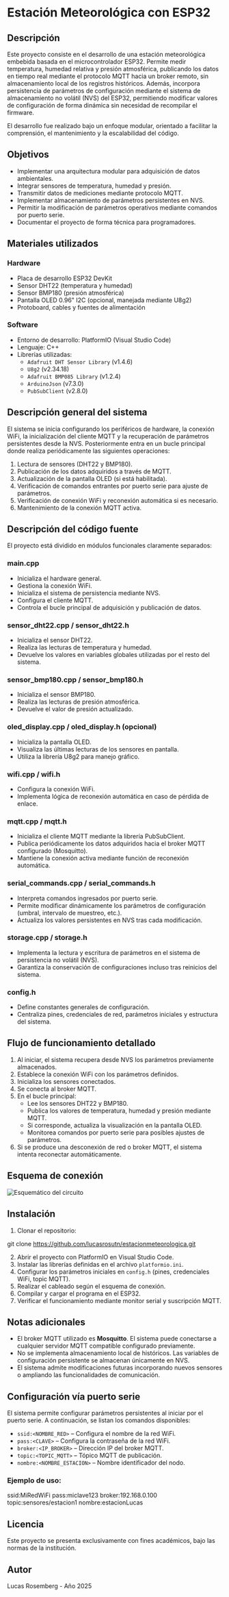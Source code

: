 # Estación Meteorológica con ESP32

## Descripción

Este proyecto consiste en el desarrollo de una estación meteorológica embebida basada en el microcontrolador ESP32. Permite medir temperatura, humedad relativa y presión atmosférica, publicando los datos en tiempo real mediante el protocolo MQTT hacia un broker remoto, sin almacenamiento local de los registros históricos. Además, incorpora persistencia de parámetros de configuración mediante el sistema de almacenamiento no volátil (NVS) del ESP32, permitiendo modificar valores de configuración de forma dinámica sin necesidad de recompilar el firmware.

El desarrollo fue realizado bajo un enfoque modular, orientado a facilitar la comprensión, el mantenimiento y la escalabilidad del código.

## Objetivos

- Implementar una arquitectura modular para adquisición de datos ambientales.
- Integrar sensores de temperatura, humedad y presión.
- Transmitir datos de mediciones mediante protocolo MQTT.
- Implementar almacenamiento de parámetros persistentes en NVS.
- Permitir la modificación de parámetros operativos mediante comandos por puerto serie.
- Documentar el proyecto de forma técnica para programadores.

## Materiales utilizados

### Hardware

- Placa de desarrollo ESP32 DevKit
- Sensor DHT22 (temperatura y humedad)
- Sensor BMP180 (presión atmosférica)
- Pantalla OLED 0.96" I2C (opcional, manejada mediante U8g2)
- Protoboard, cables y fuentes de alimentación

### Software

- Entorno de desarrollo: PlatformIO (Visual Studio Code)
- Lenguaje: C++
- Librerías utilizadas:
  - `Adafruit DHT Sensor Library` (v1.4.6)
  - `U8g2` (v2.34.18)
  - `Adafruit BMP085 Library` (v1.2.4)
  - `ArduinoJson` (v7.3.0)
  - `PubSubClient` (v2.8.0)

## Descripción general del sistema

El sistema se inicia configurando los periféricos de hardware, la conexión WiFi, la inicialización del cliente MQTT y la recuperación de parámetros persistentes desde la NVS. Posteriormente entra en un bucle principal donde realiza periódicamente las siguientes operaciones:

1. Lectura de sensores (DHT22 y BMP180).
2. Publicación de los datos adquiridos a través de MQTT.
3. Actualización de la pantalla OLED (si está habilitada).
4. Verificación de comandos entrantes por puerto serie para ajuste de parámetros.
5. Verificación de conexión WiFi y reconexión automática si es necesario.
6. Mantenimiento de la conexión MQTT activa.

## Descripción del código fuente

El proyecto está dividido en módulos funcionales claramente separados:

### main.cpp

- Inicializa el hardware general.
- Gestiona la conexión WiFi.
- Inicializa el sistema de persistencia mediante NVS.
- Configura el cliente MQTT.
- Controla el bucle principal de adquisición y publicación de datos.

### sensor_dht22.cpp / sensor_dht22.h

- Inicializa el sensor DHT22.
- Realiza las lecturas de temperatura y humedad.
- Devuelve los valores en variables globales utilizadas por el resto del sistema.

### sensor_bmp180.cpp / sensor_bmp180.h

- Inicializa el sensor BMP180.
- Realiza las lecturas de presión atmosférica.
- Devuelve el valor de presión actualizado.

### oled_display.cpp / oled_display.h (opcional)

- Inicializa la pantalla OLED.
- Visualiza las últimas lecturas de los sensores en pantalla.
- Utiliza la librería U8g2 para manejo gráfico.

### wifi.cpp / wifi.h

- Configura la conexión WiFi.
- Implementa lógica de reconexión automática en caso de pérdida de enlace.

### mqtt.cpp / mqtt.h

- Inicializa el cliente MQTT mediante la librería PubSubClient.
- Publica periódicamente los datos adquiridos hacia el broker MQTT configurado (Mosquitto).
- Mantiene la conexión activa mediante función de reconexión automática.

### serial_commands.cpp / serial_commands.h

- Interpreta comandos ingresados por puerto serie.
- Permite modificar dinámicamente los parámetros de configuración (umbral, intervalo de muestreo, etc.).
- Actualiza los valores persistentes en NVS tras cada modificación.

### storage.cpp / storage.h

- Implementa la lectura y escritura de parámetros en el sistema de persistencia no volátil (NVS).
- Garantiza la conservación de configuraciones incluso tras reinicios del sistema.

### config.h

- Define constantes generales de configuración.
- Centraliza pines, credenciales de red, parámetros iniciales y estructura del sistema.

## Flujo de funcionamiento detallado

1. Al iniciar, el sistema recupera desde NVS los parámetros previamente almacenados.
2. Establece la conexión WiFi con los parámetros definidos.
3. Inicializa los sensores conectados.
4. Se conecta al broker MQTT.
5. En el bucle principal:
   - Lee los sensores DHT22 y BMP180.
   - Publica los valores de temperatura, humedad y presión mediante MQTT.
   - Si corresponde, actualiza la visualización en la pantalla OLED.
   - Monitorea comandos por puerto serie para posibles ajustes de parámetros.
6. Si se produce una desconexión de red o broker MQTT, el sistema intenta reconectar automáticamente.

## Esquema de conexión

![Esquemático del circuito](./figures/esquematico.png)


## Instalación

1. Clonar el repositorio:

git clone https://github.com/lucasrosutn/estacionmeteorologica.git


2. Abrir el proyecto con PlatformIO en Visual Studio Code.
3. Instalar las librerías definidas en el archivo `platformio.ini`.
4. Configurar los parámetros iniciales en `config.h` (pines, credenciales WiFi, topic MQTT).
5. Realizar el cableado según el esquema de conexión.
6. Compilar y cargar el programa en el ESP32.
7. Verificar el funcionamiento mediante monitor serial y suscripción MQTT.

## Notas adicionales

- El broker MQTT utilizado es **Mosquitto**. El sistema puede conectarse a cualquier servidor MQTT compatible configurado previamente.
- No se implementa almacenamiento local de históricos. Las variables de configuración persistente se almacenan únicamente en NVS.
- El sistema admite modificaciones futuras incorporando nuevos sensores o ampliando las funcionalidades de comunicación.

## Configuración vía puerto serie

El sistema permite configurar parámetros persistentes al iniciar por el puerto serie. A continuación, se listan los comandos disponibles:

- `ssid:<NOMBRE_RED>` – Configura el nombre de la red WiFi.
- `pass:<CLAVE>` – Configura la contraseña de la red WiFi.
- `broker:<IP_BROKER>` – Dirección IP del broker MQTT.
- `topic:<TOPIC_MQTT>` – Tópico MQTT de publicación.
- `nombre:<NOMBRE_ESTACION>` – Nombre identificador del nodo.

### Ejemplo de uso:

ssid:MiRedWiFi
pass:miclave123
broker:192.168.0.100
topic:sensores/estacion1
nombre:estacionLucas

## Licencia

Este proyecto se presenta exclusivamente con fines académicos, bajo las normas de la institución.

## Autor

Lucas Rosemberg - Año 2025
